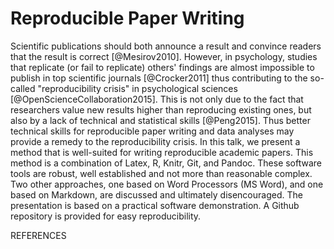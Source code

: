 Reproducible Paper Writing
=====

Scientific publications should both announce a result and convince 
readers that the result is correct [@Mesirov2010]. 
However, in psychology, studies that replicate (or fail to replicate) 
others' findings are almost impossible to publish in top scientific journals 
[@Crocker2011] thus contributing to the so-called "reproducibility crisis" in psychological sciences 
[@OpenScienceCollaboration2015]. This is not only due to the fact that researchers value new results 
 higher than reproducing existing ones, but also by a lack of 
 technical and statistical skills [@Peng2015]. Thus better technical skills 
 for reproducible paper writing and data analyses may provide a remedy 
 to the reproducibility crisis. In this talk, we present a method that 
is well-suited for writing reproducible academic papers. This method 
is a combination of Latex, R, Knitr, Git, and Pandoc. These software 
tools are robust, well established and not more than reasonable complex. 
Two other approaches, one based on Word Processors (MS Word), and one 
based on Markdown, are discussed and ultimately disencouraged. 
The presentation is based on a practical software demonstration. 
A Github repository is provided for easy reproducibility.





REFERENCES



